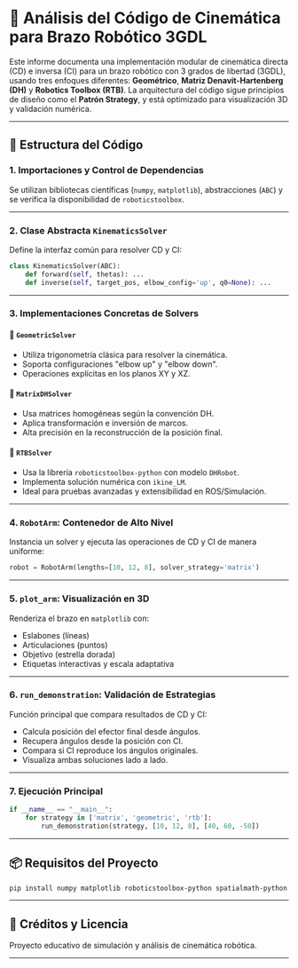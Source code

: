 
# 🤖 Análisis del Código de Cinemática para Brazo Robótico 3GDL

Este informe documenta una implementación modular de cinemática directa (CD) e inversa (CI) para un brazo robótico con 3 grados de libertad (3GDL), usando tres enfoques diferentes: **Geométrico**, **Matriz Denavit-Hartenberg (DH)** y **Robotics Toolbox (RTB)**. La arquitectura del código sigue principios de diseño como el **Patrón Strategy**, y está optimizado para visualización 3D y validación numérica.

---

## 🧩 Estructura del Código

### 1. Importaciones y Control de Dependencias

Se utilizan bibliotecas científicas (`numpy`, `matplotlib`), abstracciones (`ABC`) y se verifica la disponibilidad de `roboticstoolbox`.

---

### 2. Clase Abstracta `KinematicsSolver`

Define la interfaz común para resolver CD y CI:

```python
class KinematicsSolver(ABC):
    def forward(self, thetas): ...
    def inverse(self, target_pos, elbow_config='up', q0=None): ...
```

---

### 3. Implementaciones Concretas de Solvers

#### 🧮 `GeometricSolver`

- Utiliza trigonometría clásica para resolver la cinemática.
- Soporta configuraciones "elbow up" y "elbow down".
- Operaciones explícitas en los planos XY y XZ.

#### 🔢 `MatrixDHSolver`

- Usa matrices homogéneas según la convención DH.
- Aplica transformación e inversión de marcos.
- Alta precisión en la reconstrucción de la posición final.

#### 🧰 `RTBSolver`

- Usa la librería `roboticstoolbox-python` con modelo `DHRobot`.
- Implementa solución numérica con `ikine_LM`.
- Ideal para pruebas avanzadas y extensibilidad en ROS/Simulación.

---

### 4. `RobotArm`: Contenedor de Alto Nivel

Instancia un solver y ejecuta las operaciones de CD y CI de manera uniforme:

```python
robot = RobotArm(lengths=[10, 12, 8], solver_strategy='matrix')
```

---

### 5. `plot_arm`: Visualización en 3D

Renderiza el brazo en `matplotlib` con:

- Eslabones (líneas)
- Articulaciones (puntos)
- Objetivo (estrella dorada)
- Etiquetas interactivas y escala adaptativa

---

### 6. `run_demonstration`: Validación de Estrategias

Función principal que compara resultados de CD y CI:

- Calcula posición del efector final desde ángulos.
- Recupera ángulos desde la posición con CI.
- Compara si CI reproduce los ángulos originales.
- Visualiza ambas soluciones lado a lado.

---

### 7. Ejecución Principal

```python
if __name__ == "__main__":
    for strategy in ['matrix', 'geometric', 'rtb']:
        run_demonstration(strategy, [10, 12, 8], [40, 60, -50])
```

---

## 📦 Requisitos del Proyecto

```bash
pip install numpy matplotlib roboticstoolbox-python spatialmath-python
```

---

## 📘 Créditos y Licencia

Proyecto educativo de simulación y análisis de cinemática robótica.  

---
